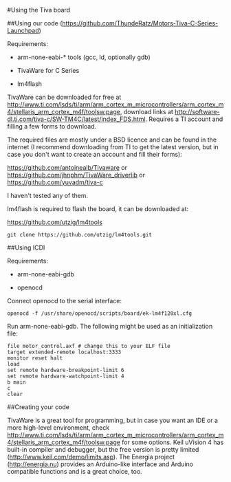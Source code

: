 #Using the Tiva board

##Using our code (https://github.com/ThundeRatz/Motors-Tiva-C-Series-Launchpad)

Requirements:

- arm-none-eabi-* tools (gcc, ld, optionally gdb)

- TivaWare for C Series

- lm4flash

TivaWare can be downloaded for free at
http://www.ti.com/lsds/ti/arm/arm_cortex_m_microcontrollers/arm_cortex_m4/stellaris_arm_cortex_m4f/toolsw.page,
download links at http://software-dl.ti.com/tiva-c/SW-TM4C/latest/index_FDS.html.
Requires a TI account and filling a few forms to download.

The required files are mostly under a BSD licence and can be found in the internet
(I recommend downloading from TI to get the latest version, but in case you don't
want to create an account and fill their forms):

https://github.com/antoinealb/Tivaware or https://github.com/jhnphm/TivaWare_driverlib
or https://github.com/yuvadm/tiva-c

I haven't tested any of them.

lm4flash is required to flash the board, it can be downloaded at:

https://github.com/utzig/lm4tools

```git clone https://github.com/utzig/lm4tools.git```

##Using ICDI

Requirements:

- arm-none-eabi-gdb

- openocd

Connect openocd to the serial interface:

```openocd -f /usr/share/openocd/scripts/board/ek-lm4f120xl.cfg```

Run arm-none-eabi-gdb. The following might be used as an initialization file:


```
file motor_control.axf # change this to your ELF file
target extended-remote localhost:3333
monitor reset halt
load
set remote hardware-breakpoint-limit 6
set remote hardware-watchpoint-limit 4
b main
c
clear
```

##Creating your code

TivaWare is a great tool for programming, but in case you want an IDE or a more
high-level environment, check
http://www.ti.com/lsds/ti/arm/arm_cortex_m_microcontrollers/arm_cortex_m4/stellaris_arm_cortex_m4f/toolsw.page
for some options.
Keil uVision 4 has built-in compiler and debugger, but the free version is pretty limited
(http://www.keil.com/demo/limits.asp). The Energia project (http://energia.nu) provides
an Arduino-like interface and Arduino compatible functions and is a great choice, too.
